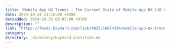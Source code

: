 ```yaml
---
title: "Mobile App UX Trends - The Current State of Mobile App UX (10 Common Pitfalls & Best Practices)"
date: 2024-10-24 11:15:00 +0200
dateadded: 2024-10-25 00:03:08 +0100
description: ""
link: "https://feeds.baymard.com/link/9825/16864194/mobile-app-ux-trends"
category:
directory: _directory/baymard-institute.md
---
```

